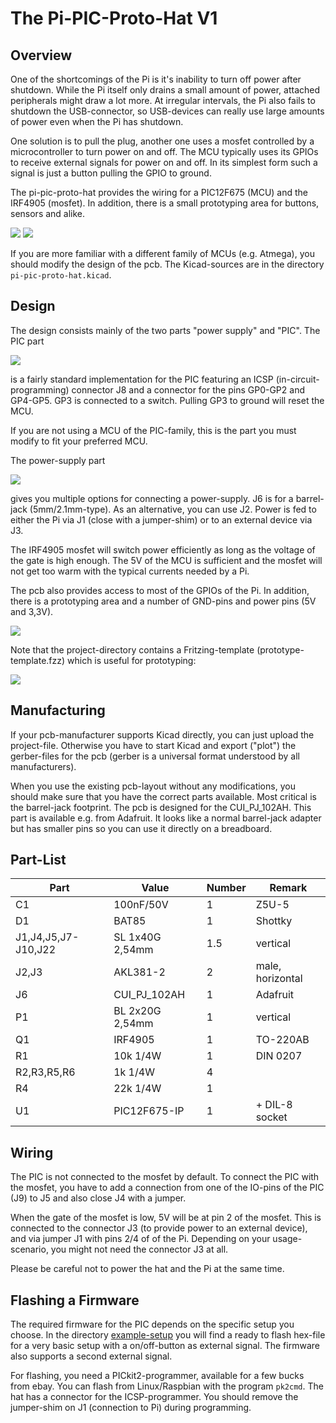 The Pi-PIC-Proto-Hat V1
=======================

Overview
--------

One of the shortcomings of the Pi is it's inability to turn off power after
shutdown. While the Pi itself only drains a small amount of power, attached
peripherals might draw a lot more. At irregular intervals, the Pi also
fails to shutdown the USB-connector, so USB-devices can really use large
amounts of power even when the Pi has shutdown.

One solution is to pull the plug, another one uses a mosfet controlled by
a microcontroller to turn power on and off. The MCU typically uses its
GPIOs to receive external signals for power on and off. In its simplest
form such a signal is just a button pulling the GPIO to ground.

The pi-pic-proto-hat provides the wiring for a PIC12F675 (MCU) and the
IRF4905 (mosfet). In addition, there is a small prototyping area for
buttons, sensors and alike.

![](pcb.png)
![](pcb.jpg)

If you are more familiar with a different family of MCUs (e.g. Atmega), you
should modify the design of the pcb. The Kicad-sources are in the
directory `pi-pic-proto-hat.kicad`.


Design
------

The design consists mainly of the two parts "power supply" and "PIC".
The PIC part

![](schematic-pic.png)

is a fairly standard implementation for the PIC featuring an
ICSP (in-circuit-programming) connector J8
and a connector for the pins GP0-GP2 and GP4-GP5. GP3 is connected to a
switch. Pulling GP3 to ground will reset the MCU.

If you are not using a MCU of the PIC-family, this is the part you must
modify to fit your preferred MCU.

The power-supply part

![](schematic-mosfet.png)

gives you multiple options for connecting a power-supply. J6 is for a
barrel-jack (5mm/2.1mm-type). As an alternative, you can use J2. Power is fed
to either the Pi via J1 (close with a jumper-shim) or to an external
device via J3.

The IRF4905 mosfet will switch power efficiently as long as the voltage
of the gate is high enough. The 5V of the MCU is sufficient and the
mosfet will not get too warm with the typical currents needed by a Pi.

The pcb also provides access to most of the GPIOs of the Pi. In addition,
there is a prototyping area and a number of GND-pins and power pins
(5V and 3,3V).

![](pcb-layout.png)

Note that the project-directory contains a Fritzing-template
(prototype-template.fzz) which is useful for prototyping:

![](prototype-template.png)


Manufacturing
-------------

If your pcb-manufacturer supports Kicad directly, you can just upload the
project-file. Otherwise you have to start Kicad and export ("plot") the
gerber-files for the pcb (gerber is a universal format understood by all
manufacturers).

When you use the existing pcb-layout without any modifications, you should
make sure that you have the correct parts available. Most critical is the
barrel-jack footprint. The pcb is designed for the CUI_PJ_102AH. This part
is available e.g. from Adafruit. It looks like a normal barrel-jack adapter
but has smaller pins so you can use it directly on a breadboard.


Part-List
---------

|Part                | Value           | Number | Remark           |
|--------------------|-----------------|--------|------------------|
|C1                  | 100nF/50V       | 1      | Z5U-5            |
|D1                  | BAT85           | 1      | Shottky          |
|J1,J4,J5,J7-J10,J22 | SL 1x40G 2,54mm | 1.5    | vertical         |
|J2,J3               | AKL381-2        | 2      | male, horizontal |
|J6                  | CUI_PJ_102AH    | 1      | Adafruit         |
|P1                  | BL 2x20G 2,54mm | 1      | vertical         |
|Q1                  | IRF4905         | 1      | TO-220AB         |
|R1                  | 10k 1/4W        | 1      | DIN 0207         |
|R2,R3,R5,R6         | 1k 1/4W         | 4      |                  |
|R4                  | 22k 1/4W        | 1      |                  |
|U1                  | PIC12F675-IP    | 1      | + DIL-8 socket   |


Wiring
------

The PIC is not connected to the mosfet by default. To connect the PIC with
the mosfet, you have to add a connection from one of the IO-pins of the PIC
(J9) to J5 and also close J4 with a jumper.

When the gate of the mosfet is low, 5V will be at pin 2 of the mosfet. This
is connected to the connector J3 (to provide power to an external device), and
via jumper J1 with pins 2/4 of of the Pi. Depending on your usage-scenario,
you might not need the connector J3 at all.

Please be careful not to power the hat and the Pi at the same time.
 

Flashing a Firmware
-------------------

The required firmware for the PIC depends on the specific setup you choose.
In the directory [example-setup](./example-setup/Readme.md)
you will find a ready to flash hex-file for a very basic setup with a
on/off-button as external signal. The firmware also supports a second
external signal.

For flashing, you need a PICkit2-programmer, available for a few bucks from
ebay. You can flash from Linux/Raspbian with the program `pk2cmd`. The hat
has a connector for the ICSP-programmer. You should remove the jumper-shim
on J1 (connection to Pi) during programming.
